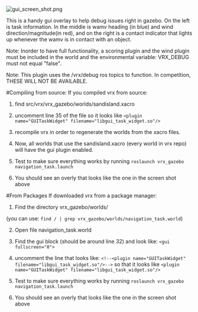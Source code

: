 ![gui_screen_shot.png](https://bitbucket.org/repo/BgXLzgM/images/2361812394-gui_screen_shot.png)

This is a handy gui overlay to help debug issues right in gazebo. On the left is task information. In the middle is wamv heading (in blue) and wind direction/magnitude(in red), and on the right is a contact indicator that lights up whenever the wamv is in contact with an object.

Note: Inorder to have full functionality, a scoring plugin and the wind plugin must be included in the world and the environmental variable: VRX_DEBUG must not equal "false".

Note: This plugin uses the /vrx/debug ros topics to function. In competition, THESE WILL NOT BE AVAILABLE.

#Compiling from source:
If you compiled vrx from source:

1. find src/vrx/vrx_gazebo/worlds/sandisland.xacro

2. uncomment line 35 of the file so it looks like
`<plugin name="GUITaskWidget" filename="libgui_task_widget.so"/>`

3. recompile vrx in order to regenerate the worlds from the xacro files.

4. Now, all worlds that use the sandisland.xacro (every world in vrx repo) will have the gui plugin enabled.

5. Test to make sure everything works by running
`roslaunch vrx_gazebo navigation_task.launch`

6. You should see an overly that looks like the one in the screen shot above

#From Packages
If downloaded vrx from a package manager:

1. Find the directory vrx_gazebo/worlds/

(you can use:
`find / | grep vrx_gazebo/worlds/navigation_task.world`)

2. Open file navigation_task.world

3. Find the gui block (should be around line 32) and look like:
`<gui fullscreen="0">`

4. uncomment the line that looks like:
`<!--<plugin name="GUITaskWidget" filename="libgui_task_widget.so"/>-->`
so that it looks like 
`<plugin name="GUITaskWidget" filename="libgui_task_widget.so"/>`

5. Test to make sure everything works by running
`roslaunch vrx_gazebo navigation_task.launch`

6. You should see an overly that looks like the one in the screen shot above